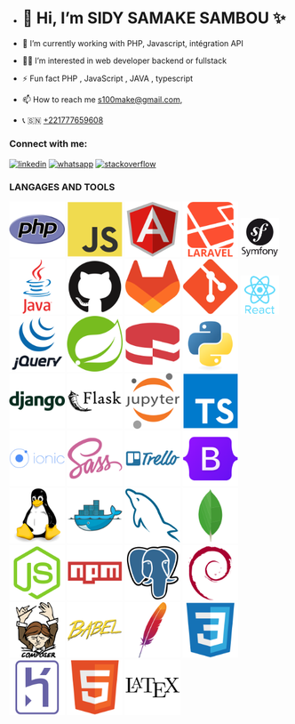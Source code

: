 - <h1>👋 Hi, I’m SIDY SAMAKE SAMBOU ✨ </h1>
<!-- <a href="https://sonatel.sn/orange-finances-mobiles-senegal-et-baobab-senegal-institution-de-microfinances-innovent-et-proposent-du-credit-et-de-lepargne-par-orange-money/">
<img src="imgs/ofms.jpeg" align="center" width="40"></a> -->

- 🔭 I’m currently working with PHP, Javascript, intégration API

- 👀💞 I’m interested in  web developer backend or fullstack

<!-- 👨‍💻 my profile [khadimniass.me](https://khadimniass.me#projet) -->

- ⚡️ Fun fact PHP , JavaScript , JAVA , typescript

- 📫 How to reach me 
 [s100make@gmail.com](mailto:s100make@gmail.com), 
 

- 📞 🇸🇳  [+221777659608](tel:+221777659608)


<h3 align="left">Connect with me:</h3>
<p align="left">
<a href="https://www.linkedin.com/in/sidy-samake-sambou-6613b9254/" target="blank"><img align="center" src="https://raw.githubusercontent.com/rahuldkjain/github-profile-readme-generator/master/src/images/icons/Social/linked-in-alt.svg" alt="linkedin" height="30" width="40"/></a>
<a href="https://wa.me/+221777659608" target="blank"><img align="center" src="https://raw.githubusercontent.com/rahuldkjain/github-profile-readme-generator/master/src/images/icons/Social/whatsapp.svg" alt="whatsapp" height="30" width="40"/></a>
<a href="https://stackoverflow.com/users/17654152/seck" target="blank"><img align="center" src="https://raw.githubusercontent.com/rahuldkjain/github-profile-readme-generator/master/src/images/icons/Social/stack-overflow.svg" alt="stackoverflow" height="30" width="40" /></a>
<!--<a href="https://codepen.io/khadimniass" target="blank"><img align="center" src="https://raw.githubusercontent.com/rahuldkjain/github-profile-readme-generator/master/src/images/icons/Social/codepen.svg" alt="codepen" height="30" width="40" /></a>-->

<!-- <a href="https://www.facebook.com/khadim.niass.3" target="blank"><img align="center" src="https://raw.githubusercontent.com/rahuldkjain/github-profile-readme-generator/master/src/images/icons/Social/facebook.svg" alt="khadimniass" height="30" width="40" /></a>
<a href="https://instagram.com/" target="blank"><img align="center" src="https://raw.githubusercontent.com/rahuldkjain/github-profile-readme-generator/master/src/images/icons/Social/instagram.svg" alt="khadimniass" height="30" width="40" /></a> -->
</p>
<!--<p align = "left"> 
<img src="imgs/langages.png" alt="aldemba" height="100" width="130"/>
<img src="imgs/flowers.png" alt="aldemba" height="100" width="130"/>
<img src="imgs/wrapped_liked.png" alt="aldemba" height="100" width="130"/>
<img src="imgs/wrapped_all.png" alt="aldemba" height="100" width="130"/>
</p>-->
<h3>LANGAGES AND TOOLS</h3>
<!-- site pour tous les icones -->
<!-- https://github.com/devicons/devicon/tree/master/icons -->
<div align="left">
<img style="width:100px; height:3%" src="https://raw.githubusercontent.com/devicons/devicon/master/icons/php/php-original.svg" alt="php" />
<img style="width:100px; height:3%" src="https://raw.githubusercontent.com/devicons/devicon/master/icons/javascript/javascript-original.svg" alt="javascript" tittle="javascript"/>
<img style="width:100px;" src="https://raw.githubusercontent.com/devicons/devicon/master/icons/angularjs/angularjs-original.svg" alt="angularjs" tille="angularjs"/>
<img style="width:100px; height:3%" src="https://raw.githubusercontent.com/devicons/devicon/master/icons/laravel/laravel-plain-wordmark.svg" alt="laravel" tittle="laravel"/>
<img style="width:70px;"  src="https://raw.githubusercontent.com/devicons/devicon/master/icons/symfony/symfony-original-wordmark.svg" alt="symfony" tittle="symfony" />
<img style="width:100px; height:3%" src="https://raw.githubusercontent.com/devicons/devicon/master/icons/java/java-original-wordmark.svg" alt="java" tittle="java"/>
<img style="width:100px; height:3%" src="https://raw.githubusercontent.com/devicons/devicon/master/icons/github/github-original.svg" alt="github" tittle="github"/>
<img style="width:100px; height:3%" src="https://raw.githubusercontent.com/devicons/devicon/master/icons/gitlab/gitlab-original.svg" alt="gitlab" tittle="gitlab"/>
<img style="width:100px; height:3%" src="https://raw.githubusercontent.com/devicons/devicon/master/icons/git/git-original.svg" alt="git" tittle="git"/>
<img style="width:70px;" src="https://raw.githubusercontent.com/devicons/devicon/master/icons/react/react-original-wordmark.svg" alt="react" tittle="react"/>
<img style="width:100px; height:3%" src="https://raw.githubusercontent.com/devicons/devicon/master/icons/jquery/jquery-original-wordmark.svg" alt="jquery" tittle="jquery"/>
<img style="width:100px; height:3%" src="https://raw.githubusercontent.com/devicons/devicon/master/icons/spring/spring-original.svg" alt="spring" tittle="spring"/>
<img style="width:100px; height:3%" src="https://raw.githubusercontent.com/devicons/devicon/master/icons/cakephp/cakephp-original.svg" alt="cakephp" tittle="cakephp"/>
<img style="width:100px; height:3%" src="https://raw.githubusercontent.com/devicons/devicon/master/icons/python/python-original.svg" alt="python" tittle="python"/>
<img style="width:100px; height:3%" src="https://raw.githubusercontent.com/devicons/devicon/master/icons/django/django-plain-wordmark.svg" alt="django" tittle="django"/>
<img style="width:100px; height:3%" src="https://raw.githubusercontent.com/devicons/devicon/master/icons/flask/flask-original-wordmark.svg" alt="flask" tittle="flask"/>
<img style="width:100px; height:3%" src="https://raw.githubusercontent.com/devicons/devicon/master/icons/jupyter/jupyter-original-wordmark.svg" alt="jupyter" tittle="jupyter"/>
<img style="width:100px; height:3%" src="https://raw.githubusercontent.com/devicons/devicon/master/icons/typescript/typescript-plain.svg" alt="typescript" tittle="typescript"/>
<img style="width:100px; height:3%" src="https://raw.githubusercontent.com/devicons/devicon/master/icons/ionic/ionic-original-wordmark.svg" alt="ionic" tittle="ionic"/>
<img style="width:100px; height:3%" src="https://raw.githubusercontent.com/devicons/devicon/master/icons/sass/sass-original.svg" alt="sass" tittle="sass"/>
<img style="width:100px; height:3%" src="https://raw.githubusercontent.com/devicons/devicon/master/icons/trello/trello-plain-wordmark.svg" alt="sass" tittle="sass"/>
<img style="width:100px; height:3%" src="https://raw.githubusercontent.com/devicons/devicon/master/icons/bootstrap/bootstrap-original.svg" alt="sass" tittle="sass"/>
<img style="width:100px; height:3%" src="https://raw.githubusercontent.com/devicons/devicon/master/icons/linux/linux-original.svg" alt="linux" tittle="linux"/>
<img style="width:100px; height:3%" src="https://raw.githubusercontent.com/devicons/devicon/master/icons/docker/docker-original.svg" alt="linux" tittle="linux"/>
<img style="width:100px; height:3%" src="https://raw.githubusercontent.com/devicons/devicon/master/icons/mysql/mysql-original.svg" alt ="mySql" tittle="mySql"/>
<img style="width:100px; height:3%" src="https://raw.githubusercontent.com/devicons/devicon/master/icons/mongodb/mongodb-original.svg" alt="mongodb" tittle="mongodb"/>
<img style="width:100px; height:3%" src="https://raw.githubusercontent.com/devicons/devicon/master/icons/nodejs/nodejs-original.svg" alt="nodeJs" tittle="nodeJS"/>
<img style="width:100px; height:3%" src="https://raw.githubusercontent.com/devicons/devicon/master/icons/npm/npm-original-wordmark.svg" alt="npm" tittle="npm"/>
<img style="width:100px; height:3%" src="https://raw.githubusercontent.com/devicons/devicon/master/icons/postgresql/postgresql-original.svg" alt="postgres" tittle="postgres"/>
<img style="width:100px; height:3%" src="https://raw.githubusercontent.com/devicons/devicon/master/icons/debian/debian-original.svg" alt="debian" tittle="debian"/>
<img style="width:100px; height:3%" src="https://raw.githubusercontent.com/devicons/devicon/master/icons/composer/composer-original.svg" alt="composer" tittle="composer"/>
<img style="width:100px; height:3%" src="https://raw.githubusercontent.com/devicons/devicon/master/icons/babel/babel-original.svg" alt="babel" tittle="babel"/>
<img style="width:100px; height:3%" src="https://raw.githubusercontent.com/devicons/devicon/master/icons/apache/apache-original.svg" alt="apache" tittle="apache"/>
<img style="width:100px; height:3%" src="https://raw.githubusercontent.com/devicons/devicon/master/icons/css3/css3-original.svg" alt="css3" tittle="css3"/>
<img style="width:100px; height:3%" src="https://raw.githubusercontent.com/devicons/devicon/master/icons/heroku/heroku-original.svg" alt="heroku" tittle="heroku"/>
<img style="width:100px; height:3%" src="https://raw.githubusercontent.com/devicons/devicon/master/icons/html5/html5-original.svg" alt="html5" tittle="html5"/>
<img style="width:100px; height:3%" src="https://raw.githubusercontent.com/devicons/devicon/master/icons/latex/latex-original.svg" alt="latex" tittle="latex"/>
</div>

<!-- <svg style="max-width:10%" xmlns="http://www.w3.org/2000/svg" viewBox="0 0 128 128"><path fill="#F34F29" d="M124.737 58.378L69.621 3.264c-3.172-3.174-8.32-3.174-11.497 0L46.68 14.71l14.518 14.518c3.375-1.139 7.243-.375 9.932 2.314 2.703 2.706 3.461 6.607 2.294 9.993l13.992 13.993c3.385-1.167 7.292-.413 9.994 2.295 3.78 3.777 3.78 9.9 0 13.679a9.673 9.673 0 01-13.683 0 9.677 9.677 0 01-2.105-10.521L68.574 47.933l-.002 34.341a9.708 9.708 0 012.559 1.828c3.778 3.777 3.778 9.898 0 13.683-3.779 3.777-9.904 3.777-13.679 0-3.778-3.784-3.778-9.905 0-13.683a9.65 9.65 0 013.167-2.11V47.333a9.581 9.581 0 01-3.167-2.111c-2.862-2.86-3.551-7.06-2.083-10.576L41.056 20.333 3.264 58.123a8.133 8.133 0 000 11.5l55.117 55.114c3.174 3.174 8.32 3.174 11.499 0l54.858-54.858a8.135 8.135 0 00-.001-11.501z"/></svg> -->
